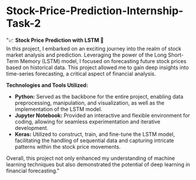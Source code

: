 # Stock-Price-Prediction-Internship-Task-2


"📈 **Stock Price Prediction with LSTM 🚀**  
In this project, I embarked on an exciting journey into the realm of stock market analysis and prediction. 
Leveraging the power of the Long Short-Term Memory (LSTM) model, I focused on forecasting future stock prices based on historical data. This project allowed me to gain deep insights into time-series forecasting, a critical aspect of financial analysis.

**Technologies and Tools Utilized:**  
- **Python:** Served as the backbone for the entire project, enabling data preprocessing, manipulation, and visualization, as well as the implementation of the LSTM model.
- **Jupyter Notebook:** Provided an interactive and flexible environment for coding, allowing for seamless experimentation and iterative development.
- **Keras:** Utilized to construct, train, and fine-tune the LSTM model, facilitating the handling of sequential data and capturing intricate patterns within the stock price movements.

Overall, this project not only enhanced my understanding of machine learning techniques but also demonstrated the potential of deep learning in financial forecasting."
